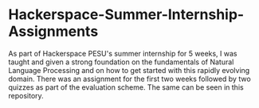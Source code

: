 # Hackerspace-Summer-Internship-Assignments
As part of Hackerspace PESU's summer internship for 5 weeks, I was taught and given a strong foundation on the fundamentals of Natural Language Processing and on how to get started with this rapidly evolving domain. There was an assignment for the first two weeks followed by two quizzes as part of the evaluation scheme. The same can be seen in this repository.
